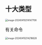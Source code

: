 ## 十大类型

<img src="C:\Users\86158\AppData\Roaming\Typora\typora-user-images\image-20240410214147708.png" alt="image-20240410214147708" style="zoom:50%;" /> 



有关命令

<img src="C:\Users\86158\AppData\Roaming\Typora\typora-user-images\image-20240410214216628.png" alt="image-20240410214216628" style="zoom: 50%;" /> 



